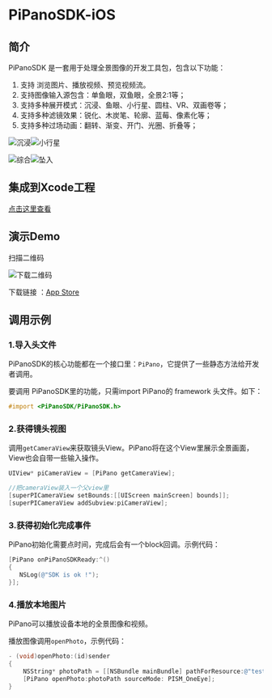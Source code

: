 # PiPanoSDK-iOS
## 简介

PiPanoSDK 是一套用于处理全景图像的开发工具包，包含以下功能：

1. 支持 浏览图片、播放视频、预览视频流。
2. 支持图像输入源包含：单鱼眼，双鱼眼，全景2:1等；
3. 支持多种展开模式：沉浸、鱼眼、小行星、圆柱、VR、双画卷等；
4. 支持多种滤镜效果：锐化、木炭笔、轮廓、蓝莓、像素化等；
5. 支持多种过场动画：翻转、渐变、开门、光圈、折叠等；

![沉浸](http://fortylin-image.oss-cn-shenzhen.aliyuncs.com/doc/2017-10-13-%E6%B2%89%E6%B5%B8.gif)![小行星](http://fortylin-image.oss-cn-shenzhen.aliyuncs.com/doc/2017-10-13-%E5%B0%8F%E8%A1%8C%E6%98%9F.gif)

![综合](http://fortylin-image.oss-cn-shenzhen.aliyuncs.com/doc/2017-10-13-%E7%BB%BC%E5%90%88.gif)![坠入](http://fortylin-image.oss-cn-shenzhen.aliyuncs.com/doc/2017-10-13-%E5%9D%A0%E5%85%A5.gif)



## 集成到Xcode工程

[点击这里查看](https://github.com/pisofttech/pipano-sdk-ios.git)



## 演示Demo

扫描二维码

![下载二维码](http://fortylin-image.oss-cn-shenzhen.aliyuncs.com/doc/2017-10-13-github%E4%B8%8B%E8%BD%BD%E4%BA%8C%E7%BB%B4%E7%A0%81.png)

下载链接 ：[App Store]()



## 调用示例

### 1.导入头文件

PiPanoSDK的核心功能都在一个接口里：`PiPano`，它提供了一些静态方法给开发者调用。

要调用 PiPanoSDK里的功能，只需import PiPano的 framework 头文件。如下：

```objective-c
#import <PiPanoSDK/PiPanoSDK.h>
```



### 2.获得镜头视图

调用`getCameraView`来获取镜头View。PiPano将在这个View里展示全景画面，View也会自带一些输入操作。

```objective-c
UIView* piCameraView = [PiPano getCameraView];

//把cameraView装入一个父view里
[superPICameraView setBounds:[[UIScreen mainScreen] bounds]];
[superPICameraView addSubview:piCameraView];
```



### 3.获得初始化完成事件

PiPano初始化需要点时间，完成后会有一个block回调。示例代码：

```objective-c
[PiPano onPiPanoSDKReady:^()
{
   NSLog(@"SDK is ok !");
}];
```



### 4.播放本地图片

PiPano可以播放设备本地的全景图像和视频。

播放图像调用`openPhoto`，示例代码：

```objective-c
- (void)openPhoto:(id)sender
{
    NSString* photoPath = [[NSBundle mainBundle] pathForResource:@"testRes/one_eye_image" ofType:@"jpg"];
    [PiPano openPhoto:photoPath sourceMode: PISM_OneEye];
}
```


